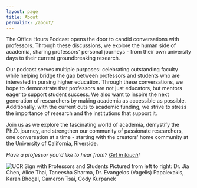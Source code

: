 ```yaml
---
layout: page
title: About
permalink: /about/
---
```


The Office Hours Podcast opens the door to candid conversations with professors. Through these discussions, we explore the human side of academia, sharing professors' personal journeys - from their own university days to their current groundbreaking research.

Our podcast serves multiple purposes: celebrating outstanding faculty while helping bridge the gap between professors and students who are interested in pursing higher education. Through these conversations, we hope to demonstrate that professors are not just educators, but mentors eager to support student success. We also want to inspire the next generation of researchers by making academia as accessible as possible. Additionally, with the current cuts to academic funding, we strive to stress the importance of research and the institutions that support it.

Join us as we explore the fascinating world of academia, demystify the Ph.D. journey, and strengthen our community of passionate researchers, one conversation at a time - starting with the creators' home community at the University of California, Riverside.

_Have a professor you'd like to hear from? [Get in touch](mailto:theofficehoursemail@gmail.com)!_

![UCR Sign with Professors and Students](/assets/images/about.jpg)
Pictured from left to right: Dr. Jia Chen, Alice Thai, Taneesha Sharma, Dr. Evangelos (Vagelis) Papalexakis, Karan Bhogal, Cameron Tsai, Cody Kurpanek
